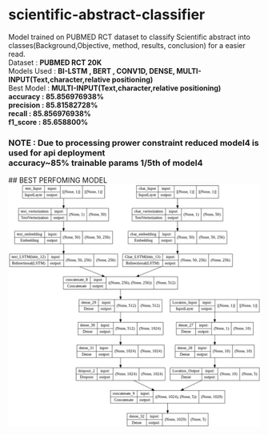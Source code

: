 # scientific-abstract-classifier
Model trained on PUBMED RCT dataset to classify Scientific abstract into classes(Background,Objective, method, results, conclusion) for a easier read. <br>
Dataset : **PUBMED RCT 20K** <br>
Models Used : **BI-LSTM , BERT , CONV1D, DENSE, MULTI-INPUT(Text,character,relative positioning)** <br>
Best Model : **MULTI-INPUT(Text,character,relative positioning)** <br>
**accuracy : 85.856976938%**<br>**precision : 85.81582728%**<br> **recall : 85.856976938%**<br>**f1_score : 85.658800%**<br>
<h3>NOTE : Due to processing prower constraint reduced model4 is used for api deployment<br> accuracy~85% trainable params 1/5th of model4</h3>
## BEST PERFOMING MODEL
<img src="https://github.com/average-joe25/scientific-abstract-classifier/blob/main/Model-mutli_input.png">
